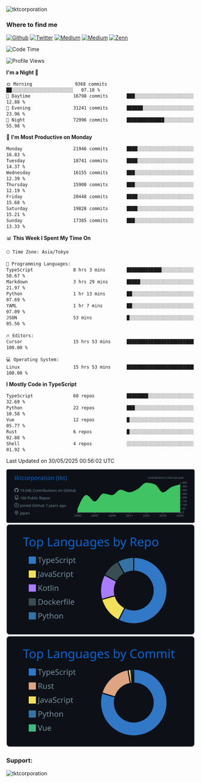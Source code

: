 <p align="left"> <img src="https://komarev.com/ghpvc/?username=tktcorporation&label=Profile%20views&color=0e75b6&style=flat" alt="tktcorporation" /> </p>

<h3>Where to find me</h3>
<p>
<a href="https://github.com/tktcorporation" target="_blank"><img alt="Github" src="https://img.shields.io/badge/GitHub-%2312100E.svg?&style=for-the-badge&logo=Github&logoColor=white" /></a>
<a href="https://twitter.com/tktcorporation" target="_blank"><img alt="Twitter" src="https://img.shields.io/badge/twitter-%231DA1F2.svg?&style=for-the-badge&logo=twitter&logoColor=white" /></a>
<a href="https://www.linkedin.com/in/tktcorporation" target="_blank"><img alt="Medium" src="https://img.shields.io/badge/linkdin-0a66c2.svg?&style=for-the-badge&logo=linkedin&logoColor=white" /></a>
<a href="https://qiita.com/tktcorporation" target="_blank"><img alt="Medium" src="https://img.shields.io/badge/qiita-55C500.svg?&style=for-the-badge&logo=qiita&logoColor=white" /></a>
<a href="https://zenn.dev/tktcorporation" target="_blank"><img alt="Zenn" src="https://img.shields.io/badge/Zenn-3EA8FF.svg?&style=for-the-badge&logo=Zenn&logoColor=white" /></a>
</p>
  
<!--START_SECTION:waka-->
![Code Time](http://img.shields.io/badge/Code%20Time-2%2C402%20hrs%2024%20mins-blue)

![Profile Views](http://img.shields.io/badge/Profile%20Views-4-blue)

**I'm a Night 🦉** 

```text
🌞 Morning                9368 commits        ██░░░░░░░░░░░░░░░░░░░░░░░   07.18 % 
🌆 Daytime                16798 commits       ███░░░░░░░░░░░░░░░░░░░░░░   12.88 % 
🌃 Evening                31241 commits       ██████░░░░░░░░░░░░░░░░░░░   23.96 % 
🌙 Night                  72996 commits       ██████████████░░░░░░░░░░░   55.98 % 
```
📅 **I'm Most Productive on Monday** 

```text
Monday                   21946 commits       ████░░░░░░░░░░░░░░░░░░░░░   16.83 % 
Tuesday                  18741 commits       ████░░░░░░░░░░░░░░░░░░░░░   14.37 % 
Wednesday                16155 commits       ███░░░░░░░░░░░░░░░░░░░░░░   12.39 % 
Thursday                 15900 commits       ███░░░░░░░░░░░░░░░░░░░░░░   12.19 % 
Friday                   20448 commits       ████░░░░░░░░░░░░░░░░░░░░░   15.68 % 
Saturday                 19828 commits       ████░░░░░░░░░░░░░░░░░░░░░   15.21 % 
Sunday                   17385 commits       ███░░░░░░░░░░░░░░░░░░░░░░   13.33 % 
```


📊 **This Week I Spent My Time On** 

```text
🕑︎ Time Zone: Asia/Tokyo

💬 Programming Languages: 
TypeScript               8 hrs 3 mins        █████████████░░░░░░░░░░░░   50.67 % 
Markdown                 3 hrs 29 mins       █████░░░░░░░░░░░░░░░░░░░░   21.97 % 
Python                   1 hr 13 mins        ██░░░░░░░░░░░░░░░░░░░░░░░   07.69 % 
YAML                     1 hr 7 mins         ██░░░░░░░░░░░░░░░░░░░░░░░   07.09 % 
JSON                     53 mins             █░░░░░░░░░░░░░░░░░░░░░░░░   05.56 % 

🔥 Editors: 
Cursor                   15 hrs 53 mins      █████████████████████████   100.00 % 

💻 Operating System: 
Linux                    15 hrs 53 mins      █████████████████████████   100.00 % 
```

**I Mostly Code in TypeScript** 

```text
TypeScript               68 repos            ████████░░░░░░░░░░░░░░░░░   32.69 % 
Python                   22 repos            ███░░░░░░░░░░░░░░░░░░░░░░   10.58 % 
Vue                      12 repos            █░░░░░░░░░░░░░░░░░░░░░░░░   05.77 % 
Rust                     6 repos             █░░░░░░░░░░░░░░░░░░░░░░░░   02.88 % 
Shell                    4 repos             ░░░░░░░░░░░░░░░░░░░░░░░░░   01.92 % 
```




 Last Updated on 30/05/2025 00:56:02 UTC
<!--END_SECTION:waka-->

[![](https://raw.githubusercontent.com/tktcorporation/tktcorporation/master/profile-summary-card-output/github_dark/0-profile-details.svg)](https://github.com/vn7n24fzkq/github-profile-summary-cards)
[![](https://raw.githubusercontent.com/tktcorporation/tktcorporation/master/profile-summary-card-output/github_dark/1-repos-per-language.svg)](https://github.com/vn7n24fzkq/github-profile-summary-cards) [![](https://raw.githubusercontent.com/tktcorporation/tktcorporation/master/profile-summary-card-output/github_dark/2-most-commit-language.svg)](https://github.com/vn7n24fzkq/github-profile-summary-cards)

<h3 align="left">Support:</h3>
<p><a href="https://www.buymeacoffee.com/tktcorporation"> <img align="left" src="https://cdn.buymeacoffee.com/buttons/v2/default-yellow.png" height="50" width="210" alt="tktcorporation" /></a></p><br><br>
